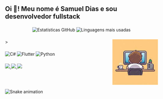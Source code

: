 <h2 align="left">Oi 👋! Meu nome é Samuel Dias e sou desenvolvedor fullstack</h2>

###

<div align="center">
  <img src="https://github-readme-stats.vercel.app/api?username=SamuelGFDias&hide_title=false&hide_rank=false&show_icons=true&include_all_commits=true&count_private=true&disable_animations=false&theme=tokyonight&locale=pt-BR&hide_border=false" height="150" alt="Estatísticas GitHub" />
  <img src="https://github-readme-stats.vercel.app/api/top-langs?username=SamuelGFDias&locale=pt-BR&hide_title=false&layout=compact&card_width=320&langs_count=5&theme=tokyonight&hide_border=fal se" height="150" alt="Linguagens mais usadas" />
</div>

###

<img align="right" height="150" src="https://github.com/SamuelGFDias/SamuelGFDias/blob/main/assets/images/th.jpeg" />
>

###

<div align="left">
 <img src="https://cdn.jsdelivr.net/gh/devicons/devicon/icons/csharp/csharp-original.svg" height="30" alt="C#" />
 <img src="https://cdn.jsdelivr.net/gh/devicons/devicon/icons/flutter/flutter-original.svg" height="30" alt="Flutter" />
 <img src="https://cdn.jsdelivr.net/gh/devicons/devicon/icons/python/python-original.svg" height="30" alt="Python" />
</div>

###

<div align="left">
  <a href="https://www.instagram.com/Samuel_GFDias" target="_blank">
    <img src="https://img.shields.io/static/v1?message=Instagram&logo=instagram&label=&color=E4405F&logoColor=white&labelColor=&style=for-the-badge" height="35" />
  </a>
  <a href="mailto:samudias48@gmail.com" target="_blank">
    <img src="https://img.shields.io/static/v1?message=Gmail&logo=gmail&label=&color=D14836&logoColor=white&labelColor=&style=for-the-badge" height="35" />
  </a>
  <a href="https://www.linkedin.com/in/samuelgfdias" target="_blank">
    <img src="https://img.shields.io/static/v1?message=LinkedIn&logo=linkedin&label=&color=0077B5&logoColor=white&labelColor=&style=for-the-badge" height="35" />
  </a>
</div>

###

<br clear="both">

![Snake animation](https://raw.githubusercontent.com/SamuelGFDias/output/github-contribution-grid-snake.svg)

###
